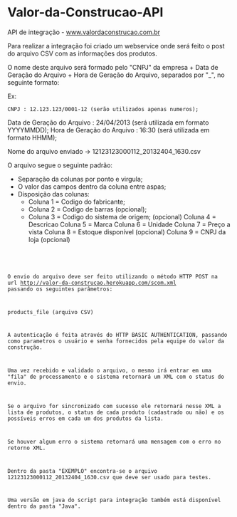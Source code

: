 Valor-da-Construcao-API
=======================

API de integração - www.valordaconstrucao.com.br

Para realizar a integração foi criado um webservice onde será feito o post do arquivo CSV com as informações dos produtos.

O nome deste arquivo será formado pelo "CNPJ" da empresa + Data de Geração do Arquivo + Hora de Geração do Arquivo, separados por "_", no seguinte formato:

Ex:

	CNPJ : 12.123.123/0001-12 (serão utilizados apenas numeros);
  Data de Geração do Arquivo : 24/04/2013 (será utilizada em formato YYYYMMDD);
  Hora de Geração do Arquivo : 16:30 (será utilizada em formato HHMM);

Nome do arquivo enviado -> 12123123000112_20132404_1630.csv

O arquivo segue o seguinte padrão:

- Separação da colunas por ponto e virgula;
- O valor das campos dentro da coluna entre aspas;
- Disposição das colunas:
	- Coluna 1 = Codigo do fabricante;
	- Coluna 2 = Codigo de barras (opcional); 
	- Coluna 3 = Codigo do sistema de origem; (opcional)
	  Coluna 4 = Descricao
	  Coluna 5 = Marca
	  Coluna 6 = Unidade
	  Coluna 7 = Preço a vista
	  Coluna 8 = Estoque disponível (opcional)
	  Coluna 9 = CNPJ da loja (opcional)
  <code>
O envio do arquivo deve ser feito utilizando o método HTTP POST na url http://valor-da-construcao.herokuapp.com/scom.xml passando os seguintes parâmetros:

products_file (arquivo CSV)

A autenticação é feita através do HTTP BASIC AUTHENTICATION, passando como parametros o usuário e senha fornecidos pela equipe do valor da construção.

Uma vez recebido e validado o arquivo, o mesmo irá entrar em uma "fila" de processamento e o sistema retornará um XML com o status do envio.

Se o arquivo for sincronizado com sucesso ele retornará nesse XML a lista de produtos, o status de cada produto (cadastrado ou não) e os possíveis erros em cada um dos produtos da lista.

Se houver algum erro o sistema retornará uma mensagem com o erro no retorno XML.

Dentro da pasta "EXEMPLO" encontra-se o arquivo 12123123000112_20132404_1630.csv que deve ser usado para testes.

Uma versão em java do script para integração também está disponível dentro da pasta "Java".
